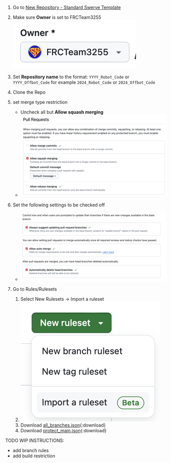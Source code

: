1. Go to [New Repository - Standard Swerve Template](https://github.com/organizations/FRCTeam3255/repositories/new?template_name=Standard_Swerve_Code&template_owner=FRCTeam3255)
2. Make sure **Owner** is set to FRCTeam3255
   ![alt text](../.images/Software/Creating_new_Robot_Project/image.png)
3. Set **Repository name** to the format: `YYYY_Robot_Code` or `YYYY_Offbot_Code` for example `2024_Robot_Code` or `2024_Offbot_Code`
4. Clone the Repo
5. set merge type restriction
   - Uncheck all but **Allow squash merging**
   - ![alt text](../.images/Software/Creating_new_Robot_Project/image-1.png)

6. Set the following settings to be checked off
   - ![alt text](../.images/Software/Creating_new_Robot_Project/image-2.png)

7. Go to Rules/Rulesets
   1. Select New Rulesets -> Import a ruleset
   2. ![alt text](../.images/Software/Creating_new_Robot_Project/image3.png)
   3. Download [all_branches.json](../.downloads/rulesets/all_branches.json){:download}
   3. Download [protect_main.json](../.downloads/rulesets/protect_main.json){:download}

TODO WIP INSTRUCTIONS:

- add branch rules
- add build restriction
